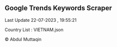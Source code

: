 

## Google Trends Keywords Scraper 
 
Last Update 22-07-2023 , 19:55:21

Country List :
VIETNAM.json



© Abdul Muttaqin 
